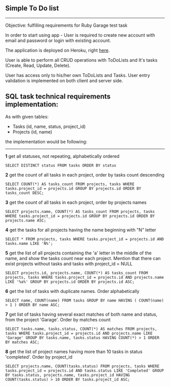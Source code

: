 Simple To Do list
-----------------

----------

Objective: fulfilling requirements for Ruby Garage test task





In order to start using app - User is required to create new account with email and password or login with existing account. 

The application is deployed on Heroku, right [here](https://todolist-for-ruby-garage.herokuapp.com).

User is able to perform all CRUD operations with ToDoLists and It's tasks (Create, Read, Update, Delete).

User has access only to his/her own ToDoLists and Tasks. User entry validation is implemented on both client and server side.


SQL task technical requirements implementation:
-------------------------------
As with given tables:

- Tasks (id, name, status, project_id)
- Projects (id, name)

the implementation would be following:


----------


**1** get all statuses, not repeating, alphabetically ordered

    SELECT DISTINCT status FROM tasks ORDER BY status

**2** get the count of all tasks in each project, order by tasks count descending

    SELECT COUNT(*) AS tasks_count FROM projects, tasks WHERE tasks.project_id = projects.id GROUP BY projects.id ORDER BY tasks_count DESC;
    
**3** get the count of all tasks in each project, order by projects names

    SELECT projects.name, COUNT(*) AS tasks_count FROM projects, tasks WHERE tasks.project_id = projects.id GROUP BY projects.id ORDER BY projects.name ASC;

**4** get the tasks for all projects having the name beginning with "N" letter

    SELECT * FROM projects, tasks WHERE tasks.project_id = projects.id AND tasks.name LIKE 'N%';

**5** get the list of all projects containing the 'a' letter in the middle of the name, and show the tasks count near each project. Mention that there can exist projects without tasks and tasks with project_id = NULL

    SELECT projects.id, projects.name, COUNT(*) AS tasks_count FROM projects, tasks WHERE tasks.project_id = projects.id AND projects.name LIKE '%a%' GROUP BY projects.id ORDER BY projects.id ASC;

**6** get the list of tasks with duplicate names. Order alphabetically

    SELECT name, COUNT(name) FROM tasks GROUP BY name HAVING ( COUNT(name) > 1 ) ORDER BY name ASC;

**7** get list of tasks having several exact matches of both name and status, from the project 'Garage'. Order by matches count

    SELECT tasks.name, tasks.status, COUNT(*) AS matches FROM projects, tasks WHERE tasks.project_id = projects.id AND projects.name LIKE 'Garage' GROUP BY tasks.name, tasks.status HAVING COUNT(*) > 1 ORDER BY matches ASC;

**8** get the list of project names having more than 10 tasks in status 'completed'. Order by project_id
 
    SELECT projects.name, COUNT(tasks.status) FROM projects, tasks WHERE tasks.project_id = projects.id AND tasks.status LIKE 'Completed' GROUP BY tasks.status, projects.name, tasks.project_id HAVING COUNT(tasks.status) > 10 ORDER BY tasks.project_id ASC;
